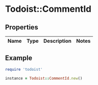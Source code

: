 # Todoist::CommentId

## Properties

| Name | Type | Description | Notes |
| ---- | ---- | ----------- | ----- |

## Example

```ruby
require 'todoist'

instance = Todoist::CommentId.new()
```

